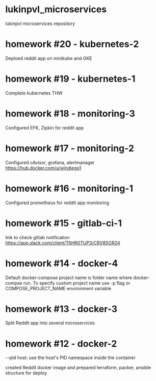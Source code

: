 # lukinpvl_microservices
lukinpvl microservices repository

# homework #20 - kubernetes-2
Deploed reddit app on minikube and GKE

# homework #19 - kubernetes-1
Complete kubernetes THW

# homework #18 - monitoring-3
Configured EFK, Zipkin for reddit app

# homework #17 - monitoring-2
Configured cAvisor, grafana, alertmanager
https://hub.docker.com/u/windiego1

# homework #16 - monitoring-1
Configured prometheus for reddit app monitoring

# homework #15 - gitlab-ci-1
link to check gitlab notification https://app.slack.com/client/T6HR0TUP3/CRV8SGR24

# homework #14 - docker-4
Default docker-compose project name is folder name where docker-compse run.
To specify custom project name use -p flag or COMPOSE_PROJECT_NAME environment variable.

# homework #13 - docker-3
Split Reddit app into several microservices

# homework #12 - docker-2
--pid host: use the host's PID namespace inside the container

 created Reddit docker image and prepared terraform, packer, ansible structure for deploy

